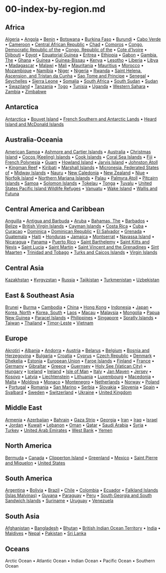 
# 00-index-by-region.md


## Africa

[Algeria](ag.png) &bull; [Angola](ao.png) &bull; [Benin](bn.png) &bull; [Botswana](bc.png) &bull; [Burkina Faso](uv.png) &bull; [Burundi](by.png) &bull; [Cabo Verde](cv.png) &bull; [Cameroon](cm.png) &bull; [Central African Republic](ct.png) &bull; [Chad](cd.png) &bull; [Comoros](cn.png) &bull; [Congo, Democratic Republic of the](cg.png) &bull; [Congo, Republic of the](cf.png) &bull; [Cote d'Ivoire](iv.png) &bull; [Djibouti](dj.png) &bull; [Egypt](eg.png) &bull; [Equatorial Guinea](ek.png) &bull; [Eritrea](er.png) &bull; [Ethiopia](et.png) &bull; [Gabon](gb.png) &bull; [Gambia, The](ga.png) &bull; [Ghana](gh.png) &bull; [Guinea](gv.png) &bull; [Guinea-Bissau](pu.png) &bull; [Kenya](ke.png) &bull; [Lesotho](lt.png) &bull; [Liberia](li.png) &bull; [Libya](ly.png) &bull; [Madagascar](ma.png) &bull; [Malawi](mi.png) &bull; [Mali](ml.png) &bull; [Mauritania](mr.png) &bull; [Mauritius](mp.png) &bull; [Morocco](mo.png) &bull; [Mozambique](mz.png) &bull; [Namibia](wa.png) &bull; [Niger](ng.png) &bull; [Nigeria](ni.png) &bull; [Rwanda](rw.png) &bull; [Saint Helena, Ascension, and Tristan da Cunha](sh.png) &bull; [Sao Tome and Principe](tp.png) &bull; [Senegal](sg.png) &bull; [Seychelles](se.png) &bull; [Sierra Leone](sl.png) &bull; [Somalia](so.png) &bull; [South Africa](sf.png) &bull; [South Sudan](od.png) &bull; [Sudan](su.png) &bull; [Swaziland](wz.png) &bull; [Tanzania](tz.png) &bull; [Togo](to.png) &bull; [Tunisia](ts.png) &bull; [Uganda](ug.png) &bull; [Western Sahara](wi.png) &bull; [Zambia](za.png) &bull; [Zimbabwe](zi.png)

## Antarctica

[Antarctica](ay.png) &bull; [Bouvet Island](bv.png) &bull; [French Southern and Antarctic Lands](fs.png) &bull; [Heard Island and McDonald Islands](hm.png)

## Australia-Oceania

[American Samoa](aq.png) &bull; [Ashmore and Cartier Islands](at.png) &bull; [Australia](as.png) &bull; [Christmas Island](kt.png) &bull; [Cocos (Keeling) Islands](ck.png) &bull; [Cook Islands](cw.png) &bull; [Coral Sea Islands](cr.png) &bull; [Fiji](fj.png) &bull; [French Polynesia](fp.png) &bull; [Guam](gq.png) &bull; [Howland Island](hq.png) &bull; [Jarvis Island](dq.png) &bull; [Johnston Atoll](jq.png) &bull; [Kingman Reef](kq.png) &bull; [Kiribati](kr.png) &bull; [Marshall Islands](rm.png) &bull; [Micronesia, Federated States of](fm.png) &bull; [Midway Islands](mq.png) &bull; [Nauru](nr.png) &bull; [New Caledonia](nc.png) &bull; [New Zealand](nz.png) &bull; [Niue](ne.png) &bull; [Norfolk Island](nf.png) &bull; [Northern Mariana Islands](cq.png) &bull; [Palau](ps.png) &bull; [Palmyra Atoll](lq.png) &bull; [Pitcairn Islands](pc.png) &bull; [Samoa](ws.png) &bull; [Solomon Islands](bp.png) &bull; [Tokelau](tl.png) &bull; [Tonga](tn.png) &bull; [Tuvalu](tv.png) &bull; [United States Pacific Island Wildlife Refuges](um.png) &bull; [Vanuatu](nh.png) &bull; [Wake Island](wq.png) &bull; [Wallis and Futuna](wf.png)

## Central America and Caribbean

[Anguilla](av.png) &bull; [Antigua and Barbuda](ac.png) &bull; [Aruba](aa.png) &bull; [Bahamas, The](bf.png) &bull; [Barbados](bb.png) &bull; [Belize](bh.png) &bull; [British Virgin Islands](vi.png) &bull; [Cayman Islands](cj.png) &bull; [Costa Rica](cs.png) &bull; [Cuba](cu.png) &bull; [Curacao](cc.png) &bull; [Dominica](do.png) &bull; [Dominican Republic](dr.png) &bull; [El Salvador](es.png) &bull; [Grenada](gj.png) &bull; [Guatemala](gt.png) &bull; [Haiti](ha.png) &bull; [Honduras](ho.png) &bull; [Jamaica](jm.png) &bull; [Montserrat](mh.png) &bull; [Navassa Island](bq.png) &bull; [Nicaragua](nu.png) &bull; [Panama](pm.png) &bull; [Puerto Rico](rq.png) &bull; [Saint Barthelemy](tb.png) &bull; [Saint Kitts and Nevis](sc.png) &bull; [Saint Lucia](st.png) &bull; [Saint Martin](rn.png) &bull; [Saint Vincent and the Grenadines](vc.png) &bull; [Sint Maarten](sk.png) &bull; [Trinidad and Tobago](td.png) &bull; [Turks and Caicos Islands](tk.png) &bull; [Virgin Islands](vq.png)

## Central Asia

[Kazakhstan](kz.png) &bull; [Kyrgyzstan](kg.png) &bull; [Russia](rs.png) &bull; [Tajikistan](ti.png) &bull; [Turkmenistan](tx.png) &bull; [Uzbekistan](uz.png)

## East & Southeast Asia

[Brunei](bx.png) &bull; [Burma](bm.png) &bull; [Cambodia](cb.png) &bull; [China](ch.png) &bull; [Hong Kong](hk.png) &bull; [Indonesia](id.png) &bull; [Japan](ja.png) &bull; [Korea, North](kn.png) &bull; [Korea, South](ks.png) &bull; [Laos](la.png) &bull; [Macau](mc.png) &bull; [Malaysia](my.png) &bull; [Mongolia](mg.png) &bull; [Papua New Guinea](pp.png) &bull; [Paracel Islands](pf.png) &bull; [Philippines](rp.png) &bull; [Singapore](sn.png) &bull; [Spratly Islands](pg.png) &bull; [Taiwan](tw.png) &bull; [Thailand](th.png) &bull; [Timor-Leste](tt.png) &bull; [Vietnam](vm.png)

## Europe

[Akrotiri](ax.png) &bull; [Albania](al.png) &bull; [Andorra](an.png) &bull; [Austria](au.png) &bull; [Belarus](bo.png) &bull; [Belgium](be.png) &bull; [Bosnia and Herzegovina](bk.png) &bull; [Bulgaria](bu.png) &bull; [Croatia](hr.png) &bull; [Cyprus](cy.png) &bull; [Czech Republic](ez.png) &bull; [Denmark](da.png) &bull; [Dhekelia](dx.png) &bull; [Estonia](en.png) &bull; [European Union](ee.png) &bull; [Faroe Islands](fo.png) &bull; [Finland](fi.png) &bull; [France](fr.png) &bull; [Germany](gm.png) &bull; [Gibraltar](gi.png) &bull; [Greece](gr.png) &bull; [Guernsey](gk.png) &bull; [Holy See (Vatican City)](vt.png) &bull; [Hungary](hu.png) &bull; [Iceland](ic.png) &bull; [Ireland](ei.png) &bull; [Isle of Man](im.png) &bull; [Italy](it.png) &bull; [Jan Mayen](jn.png) &bull; [Jersey](je.png) &bull; [Kosovo](kv.png) &bull; [Latvia](lg.png) &bull; [Liechtenstein](ls.png) &bull; [Lithuania](lh.png) &bull; [Luxembourg](lu.png) &bull; [Macedonia](mk.png) &bull; [Malta](mt.png) &bull; [Moldova](md.png) &bull; [Monaco](mn.png) &bull; [Montenegro](mj.png) &bull; [Netherlands](nl.png) &bull; [Norway](no.png) &bull; [Poland](pl.png) &bull; [Portugal](po.png) &bull; [Romania](ro.png) &bull; [San Marino](sm.png) &bull; [Serbia](ri.png) &bull; [Slovakia](lo.png) &bull; [Slovenia](si.png) &bull; [Spain](sp.png) &bull; [Svalbard](sv.png) &bull; [Sweden](sw.png) &bull; [Switzerland](sz.png) &bull; [Ukraine](up.png) &bull; [United Kingdom](uk.png)

## Middle East

[Armenia](am.png) &bull; [Azerbaijan](aj.png) &bull; [Bahrain](ba.png) &bull; [Gaza Strip](gz.png) &bull; [Georgia](gg.png) &bull; [Iran](ir.png) &bull; [Iraq](iz.png) &bull; [Israel](is.png) &bull; [Jordan](jo.png) &bull; [Kuwait](ku.png) &bull; [Lebanon](le.png) &bull; [Oman](mu.png) &bull; [Qatar](qa.png) &bull; [Saudi Arabia](sa.png) &bull; [Syria](sy.png) &bull; [Turkey](tu.png) &bull; [United Arab Emirates](ae.png) &bull; [West Bank](we.png) &bull; [Yemen](ym.png)

## North America

[Bermuda](bd.png) &bull; [Canada](ca.png) &bull; [Clipperton Island](ip.png) &bull; [Greenland](gl.png) &bull; [Mexico](mx.png) &bull; [Saint Pierre and Miquelon](sb.png) &bull; [United States](us.png)

## South America

[Argentina](ar.png) &bull; [Bolivia](bl.png) &bull; [Brazil](br.png) &bull; [Chile](ci.png) &bull; [Colombia](co.png) &bull; [Ecuador](ec.png) &bull; [Falkland Islands (Islas Malvinas)](fk.png) &bull; [Guyana](gy.png) &bull; [Paraguay](pa.png) &bull; [Peru](pe.png) &bull; [South Georgia and South Sandwich Islands](sx.png) &bull; [Suriname](ns.png) &bull; [Uruguay](uy.png) &bull; [Venezuela](ve.png)

## South Asia

[Afghanistan](af.png) &bull; [Bangladesh](bg.png) &bull; [Bhutan](bt.png) &bull; [British Indian Ocean Territory](io.png) &bull; [India](in.png) &bull; [Maldives](mv.png) &bull; [Nepal](np.png) &bull; [Pakistan](pk.png) &bull; [Sri Lanka](ce.png)

## Oceans

Arctic Ocean &bull; Atlantic Ocean &bull; Indian Ocean &bull; Pacific Ocean &bull; Southern Ocean
